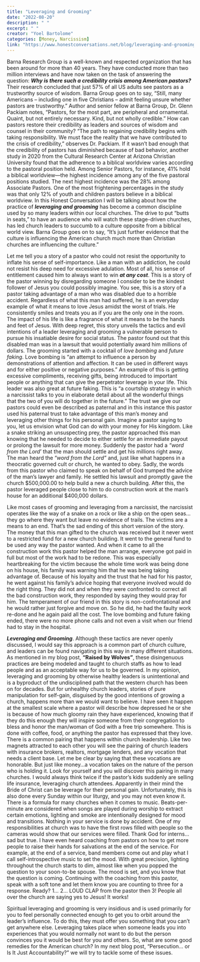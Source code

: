 ```yaml
---
title: "Leveraging and Grooming"
date: "2022-08-20"
description: " "
excerpt: " "
creator: "Yoel Bartolome"
categories: [Money, Narcissism]
link: "https://www.honestconversations.net/blog/leveraging-and-grooming"
---
```


Barna Research Group is a well-known and respected organization that has been around for more than 40 years. They have conducted more than two million interviews and have now taken on the task of answering the question: ***Why is there such a credibility crisis among American pastors?*** Their research concluded that just 57% of all US adults see pastors as a trustworthy source of wisdom. Barna Group goes on to say, “Still, many Americans – including one in five Christians – admit feeling unsure whether pastors are trustworthy.” Author and senior fellow at Barna Group, Dr. Glenn Packiam notes, “Pastors, for the most part, are peripheral and ornamental. Quaint, but not entirely necessary. Kind, but not wholly credible.” How can pastors restore their credibility as leaders and sources of wisdom and counsel in their community? “The path to regaining credibility begins with taking responsibility. We must face the reality that we have contributed to the crisis of credibility,” observes Dr. Packiam. If it wasn’t bad enough that the credibility of pastors has diminished because of bad behavior, another study in 2020 from the Cultural Research Center at Arizona Christian University found that the adherence to a biblical worldview varies according to the pastoral position held. Among Senior Pastors, for instance, 41% hold a biblical worldview—the highest incidence among any of the five pastoral positions studied. The next highest incidence was the 28% among Associate Pastors. One of the most frightening percentages in the study was that only 12% of youth and children pastors believe in a biblical worldview. In this Honest Conversation I will be talking about how the practice of ***leveraging and grooming*** has become a common discipline used by so many leaders within our local churches. The drive to put “butts in seats,” to have an audience who will watch these stage-driven churches, has led church leaders to succumb to a culture opposite from a biblical world view. Barna Group goes on to say, “It’s just further evidence that the culture is influencing the American church much more than Christian churches are influencing the culture.”

Let me tell you a story of a pastor who could not resist the opportunity to inflate his sense of self-importance. Like a man with an addiction, he could not resist his deep need for excessive adulation. Most of all, his sense of entitlement caused him to always want to win ***at any cost***. This is a story of the pastor winning by disregarding someone I consider to be the kindest follower of Jesus you could possibly imagine. You see, this is a story of a pastor taking advantage of a man who was disabled due to a horrible accident. Regardless of what this man had suffered, he is an everyday example of what it means to love Jesus amidst the worst of trials. He consistently smiles and treats you as if you are the only one in the room. The impact of his life is like a fragrance of what it means to be the hands and feet of Jesus. With deep regret, this story unveils the tactics and evil intentions of a leader leveraging and grooming a vulnerable person to pursue his insatiable desire for social status. The pastor found out that this disabled man was in a lawsuit that would potentially award him millions of dollars. The grooming started with a cocktail of *love bombing* and *future faking*. Love bombing is “an attempt to influence a person by demonstrations of attention and affection. It can be used in different ways and for either positive or negative purposes.” An example of this is getting excessive compliments, receiving gifts, being introduced to important people or anything that can give the perpetrator leverage in your life. This leader was also great at future faking. This is “a courtship strategy in which a narcissist talks to you in elaborate detail about all the wonderful things that the two of you will do together in the future.” The trust we give our pastors could even be described as paternal and in this instance this pastor used his paternal trust to take advantage of this man’s money and leveraging other things for his personal gain. Imagine a pastor saying to you, let us envision what God can do with your money for His kingdom. Like a snake striking an unsuspecting prey, the pastor approached this man knowing that he needed to decide to either settle for an immediate payout or prolong the lawsuit for more money. Suddenly the pastor had a *“word from the Lord*’ that the man should settle and get his millions right away. The man heard the “*word from the Lord”* and, just like what happens in a theocratic governed cult or church, he wanted to obey. Sadly, the words from this pastor who claimed to speak on behalf of God trumped the advice of the man’s lawyer and family. He settled his lawsuit and promptly gave the church $500,000.00 to help build a new a church building. After this, the pastor leveraged people close to him to do construction work at the man’s house for an additional $400,000 dollars.

Like most cases of grooming and leveraging from a narcissist, the narcissist operates like the way of a snake on a rock or like a ship on the open seas…they go where they want but leave no evidence of trails. The victims are a means to an end. That’s the sad ending of this short version of the story. The money that this man gifted to the church was received but it never went to a restricted fund for a new church building. It went to the general fund to be used any way the pastor wanted. And when it came to all the construction work this pastor helped the man arrange, everyone got paid in full but most of the work had to be redone. This was especially heartbreaking for the victim because the whole time work was being done on his house, his family was warning him that he was being taking advantage of. Because of his loyalty and the trust that he had for his pastor, he went against his family’s advice hoping that everyone involved would do the right thing. They did not and when they were confronted to correct all the bad construction work, they responded by saying they would pray for him. The temperament of our friend in this story is non-confrontational and he would rather just forgive and move on. So he did, he had the faulty work re-done and he again paid all the cost. The love bombing and future faking ended, there were no more phone calls and not even a visit when our friend had to stay in the hospital.

***Leveraging and Grooming***. Although these tactics are never openly discussed, I would say this approach is a common part of church culture, and leaders can be found navigating in this way in many different situations. As mentioned in my blog post, **“Raised by Wolves”**, these disingenuous practices are being modeled and taught to church staffs as how to lead people and as an acceptable way for us to be governed. In my opinion, leveraging and grooming by otherwise healthy leaders is unintentional and is a byproduct of the undisciplined path that the western church has been on for decades. But for unhealthy church leaders, stories of pure manipulation for self-gain, disguised by the good intentions of growing a church, happens more than we would want to believe. I have seen it happen at the smallest scale where a pastor will describe how depressed he or she is because of how much gloomy rain they have experienced, knowing that if they do this enough they will inspire someone from their congregation to bless and honor the man/woman of God with a free trip somewhere. This is done with coffee, food, or anything the pastor has expressed that they love. There is a common pairing that happens within church leadership. Like two magnets attracted to each other you will see the pairing of church leaders with insurance brokers, realtors, mortgage lenders, and any vocation that needs a client base. Let me be clear by saying that these vocations are honorable. But just like money…a vocation takes on the nature of the person who is holding it. Look for yourself and you will discover this pairing in many churches. I would always think twice if the pastor’s kids suddenly are selling life insurance, leveraging church attendees. Apparently in their mind the Bride of Christ can be leverage for their personal gain. Unfortunately, this is also done every Sunday within our liturgy, and you may not even know it. There is a formula for many churches when it comes to music. Beats-per-minute are considered when songs are played during worship to extract certain emotions, lighting and smoke are intentionally designed for mood and transitions. Nothing in your service is done by accident. One of my responsibilities at church was to have the first rows filled with people so the cameras would show that our services were filled. Thank God for interns…sad but true. I have even heard coaching from pastors on how to get more people to raise their hands for salvations at the end of the service. For example, at the end of a service, band members come out and play what I call self-introspective music to set the mood. With great precision, lighting throughout the church starts to dim, almost like when you popped the question to your soon-to-be spouse. The mood is set, and you know that the question is coming. Continuing with the coaching from this pastor, speak with a soft tone and let them know you are counting to three for a response. Ready? 1… 2… LOUD CLAP from the pastor then 3! People all over the church are saying yes to Jesus! It works!

Spiritual leveraging and grooming is very insidious and is used primarily for you to feel personally connected enough to get you to orbit around the leader’s influence. To do this, they must offer you something that you can’t get anywhere else. Leveraging takes place when someone leads you into experiences that you would normally not want to do but the person convinces you it would be best for you and others. So, what are some good remedies for the American church? In my next blog post, “Persecution… or Is It Just Accountability?” we will try to tackle some of these issues.